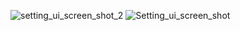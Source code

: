 

![setting_ui_screen_shot_2](https://user-images.githubusercontent.com/113905423/195819412-1190a857-f600-4447-807f-d5ea4348b88d.png)
![Setting_ui_screen_shot](https://user-images.githubusercontent.com/113905423/195819420-daf3340e-5917-4692-8dd1-4f8badeac46b.png)

